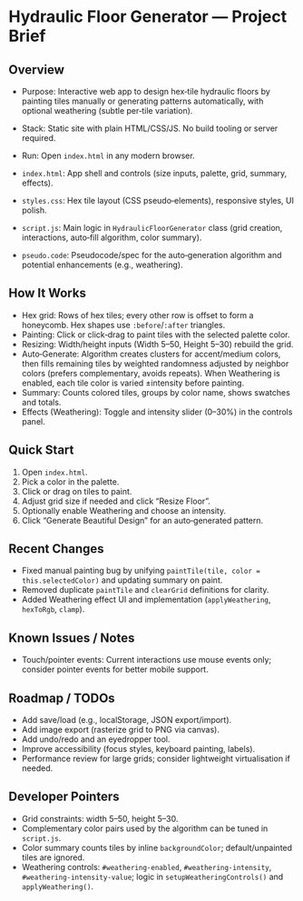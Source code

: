 # Hydraulic Floor Generator — Project Brief

## Overview
- Purpose: Interactive web app to design hex‑tile hydraulic floors by painting tiles manually or generating patterns automatically, with optional weathering (subtle per‑tile variation).
- Stack: Static site with plain HTML/CSS/JS. No build tooling or server required.
- Run: Open `index.html` in any modern browser.

- `index.html`: App shell and controls (size inputs, palette, grid, summary, effects).
- `styles.css`: Hex tile layout (CSS pseudo‑elements), responsive styles, UI polish.
- `script.js`: Main logic in `HydraulicFloorGenerator` class (grid creation, interactions, auto‑fill algorithm, color summary).
- `pseudo.code`: Pseudocode/spec for the auto‑generation algorithm and potential enhancements (e.g., weathering).

## How It Works
- Hex grid: Rows of hex tiles; every other row is offset to form a honeycomb. Hex shapes use `:before`/`:after` triangles.
- Painting: Click or click‑drag to paint tiles with the selected palette color.
- Resizing: Width/height inputs (Width 5–50, Height 5–30) rebuild the grid.
- Auto‑Generate: Algorithm creates clusters for accent/medium colors, then fills remaining tiles by weighted randomness adjusted by neighbor colors (prefers complementary, avoids repeats). When Weathering is enabled, each tile color is varied ±intensity before painting.
- Summary: Counts colored tiles, groups by color name, shows swatches and totals.
 - Effects (Weathering): Toggle and intensity slider (0–30%) in the controls panel.

## Quick Start
1) Open `index.html`.
2) Pick a color in the palette.
3) Click or drag on tiles to paint.
4) Adjust grid size if needed and click “Resize Floor”.
5) Optionally enable Weathering and choose an intensity.
6) Click “Generate Beautiful Design” for an auto‑generated pattern.

## Recent Changes
- Fixed manual painting bug by unifying `paintTile(tile, color = this.selectedColor)` and updating summary on paint.
- Removed duplicate `paintTile` and `clearGrid` definitions for clarity.
- Added Weathering effect UI and implementation (`applyWeathering`, `hexToRgb`, `clamp`).

## Known Issues / Notes
- Touch/pointer events: Current interactions use mouse events only; consider pointer events for better mobile support.

## Roadmap / TODOs
- Add save/load (e.g., localStorage, JSON export/import).
- Add image export (rasterize grid to PNG via canvas).
- Add undo/redo and an eyedropper tool.
- Improve accessibility (focus styles, keyboard painting, labels).
- Performance review for large grids; consider lightweight virtualisation if needed.

## Developer Pointers
- Grid constraints: width 5–50, height 5–30.
- Complementary color pairs used by the algorithm can be tuned in `script.js`.
- Color summary counts tiles by inline `backgroundColor`; default/unpainted tiles are ignored.
 - Weathering controls: `#weathering-enabled`, `#weathering-intensity`, `#weathering-intensity-value`; logic in `setupWeatheringControls()` and `applyWeathering()`.
